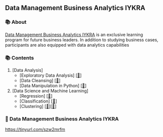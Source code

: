 ## Data Management Business Analytics IYKRA

### 📚 About
[Data Management Business Analytics IYKRA](https://iykra.com/datamba/) is an exclusive learning program for future business leaders. In addition to studying business cases, participants are also equipped with data analytics capabilities

### 📚 Contents

1. [Data Analysis]
    - [Exploratory Data Analysis] [[📂](https://github.com/RaharditoDio/Data-Management-Business-Analytics/blob/main/Exploratory%20Data%20Analysis.ipynb)]
    - [Data Cleansing] [[📂](https://github.com/RaharditoDio/Data-Management-Business-Analytics/blob/main/Data%20Cleansing.ipynb)]
    - [Data Manipulation in Python] [[📂](https://github.com/RaharditoDio/IYKRA-Data-Management-Business-Analytics/blob/main/Data%20Manipulation.ipynb)]
2. [Data Science and Machine Learning]
    - [Regression] [[📂](https://github.com/RaharditoDio/Data-Management-Business-Analytics/blob/main/Linear%20Regression.ipynb)]
    - [Classification] [[📂](https://github.com/RaharditoDio/Data-Management-Business-Analytics/blob/main/Classification.ipynb)]
    - [Clustering] [[📂](https://github.com/RaharditoDio/Data-Management-Business-Analytics/blob/main/Hierarchical%20Clustering.ipynb)][[📂](https://github.com/RaharditoDio/Data-Management-Business-Analytics/blob/main/KMeans%20Clustering.ipynb)]


### 📃 Data Management Business Analytics IYKRA
https://tinyurl.com/szw2mrfm

